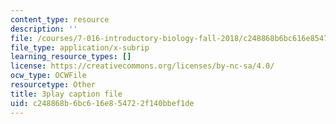 ```yaml
---
content_type: resource
description: ''
file: /courses/7-016-introductory-biology-fall-2018/c248868b6bc616e854722f140bbef1de_oOya3cFmAMc.srt
file_type: application/x-subrip
learning_resource_types: []
license: https://creativecommons.org/licenses/by-nc-sa/4.0/
ocw_type: OCWFile
resourcetype: Other
title: 3play caption file
uid: c248868b-6bc6-16e8-5472-2f140bbef1de
---
```

